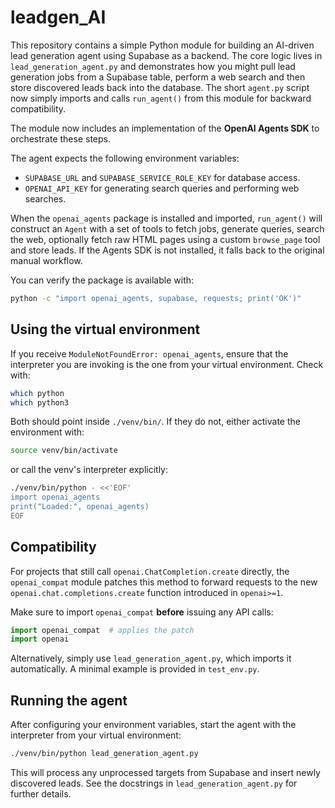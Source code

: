 # leadgen_AI

This repository contains a simple Python module for building an AI-driven
lead generation agent using Supabase as a backend. The core logic lives in
`lead_generation_agent.py` and demonstrates how you might pull lead generation
jobs from a Supabase table, perform a web search and then store discovered
leads back into the database. The short `agent.py` script now simply imports
and calls `run_agent()` from this module for backward compatibility.

The module now includes an
implementation of the **OpenAI Agents SDK** to orchestrate these steps.

The agent expects the following environment variables:

- `SUPABASE_URL` and `SUPABASE_SERVICE_ROLE_KEY` for database access.
- `OPENAI_API_KEY` for generating search queries and performing web searches.

When the `openai_agents` package is installed and imported, `run_agent()` will
construct an `Agent` with a set of tools to fetch jobs, generate queries,
search the web, optionally fetch raw HTML pages using a custom `browse_page`
tool and store leads. If the Agents SDK is not installed, it falls
back to the
original manual workflow.

You can verify the package is available with:

```bash
python -c "import openai_agents, supabase, requests; print('OK')"
```

## Using the virtual environment

If you receive `ModuleNotFoundError: openai_agents`, ensure that the
interpreter you are invoking is the one from your virtual environment.
Check with:

```bash
which python
which python3
```

Both should point inside `./venv/bin/`. If they do not, either activate the
environment with:

```bash
source venv/bin/activate
```

or call the venv's interpreter explicitly:

```bash
./venv/bin/python - <<'EOF'
import openai_agents
print("Loaded:", openai_agents)
EOF
```

## Compatibility

For projects that still call `openai.ChatCompletion.create` directly, the
`openai_compat` module patches this method to forward requests to the new
`openai.chat.completions.create` function introduced in `openai>=1`.

Make sure to import ``openai_compat`` **before** issuing any API calls:

```python
import openai_compat  # applies the patch
import openai
```

Alternatively, simply use `lead_generation_agent.py`, which imports it
automatically. A minimal example is provided in `test_env.py`.

## Running the agent

After configuring your environment variables, start the agent with the
interpreter from your virtual environment:

```bash
./venv/bin/python lead_generation_agent.py
```

This will process any unprocessed targets from Supabase and insert newly
discovered leads. See the docstrings in `lead_generation_agent.py` for
further details.
